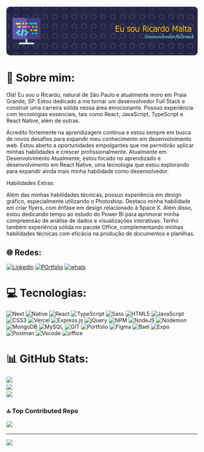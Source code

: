 ![Header](https://github.com/Ricardomms10/Ricardomms10/blob/main/.github/workflows/github-header-image%20(1).png) 

# 💫 Sobre mim:
Olá! Eu sou o Ricardo, natural de São Paulo e atualmente moro em Praia Grande, SP. Estou dedicado a me tornar um desenvolvedor Full Stack e construir uma carreira sólida nessa área emocionante. Possuo experiência com tecnologias essenciais, tais como React, JavaScript, TypeScript e React Native, além de outras.

Acredito fortemente na aprendizagem contínua e estou sempre em busca de novos desafios para expandir meu conhecimento em desenvolvimento web. Estou aberto a oportunidades empolgantes que me permitirão aplicar minhas habilidades e crescer profissionalmente.
Atualmente em Desenvolvimento
Atualmente, estou focado no aprendizado e desenvolvimento em React Native, uma tecnologia que estou explorando para expandir ainda mais minha habilidade como desenvolvedor.

Habilidades Extras:

Além das minhas habilidades técnicas, possuo experiência em design gráfico, especialmente utilizando o Photoshop. Destaco minha habilidade em criar flyers, com ênfase em design relacionado à Space X. Além disso, estou dedicando tempo ao estudo do Power BI para aprimorar minha compreensão de análise de dados e visualizações interativas. Tenho também experiência sólida no pacote Office, complementando minhas habilidades técnicas com eficácia na produção de documentos e planilhas.


## 🌐 Redes:
[![LinkedIn](https://img.shields.io/badge/LinkedIn-0077B5?style=for-the-badge&logo=linkedin&logoColor=white)](https://www.linkedin.com/in/ricardo-malta/) 
[![POrtfolio](https://img.shields.io/badge/Portfolio-255E63?style=for-the-badge&logo=About.me&logoColor=white)](https://portfolio2024-taupe.vercel.app/)
[![whats](https://img.shields.io/badge/WhatsApp-25D366?style=for-the-badge&logo=WhatsApp&logoColor=white)](https://wa.me/+5513981199007)

# 💻 Tecnologias:
![Next](https://img.shields.io/badge/next%20js-000000?style=for-the-badge&logo=nextdotjs&logoColor=white) ![Native](https://img.shields.io/badge/React_Native-20232A?style=for-the-badge&logo=react&logoColor=61DAFB) ![React](https://img.shields.io/badge/React-20232A?style=for-the-badge&logo=react&logoColor=61DAFB) ![TypeScript](https://img.shields.io/badge/typescript-%23007ACC.svg?style=for-the-badge&logo=typescript&logoColor=white) ![Sass](https://img.shields.io/badge/Sass-CC6699?style=for-the-badge&logo=sass&logoColor=white) ![HTML5](https://img.shields.io/badge/html5-%23E34F26.svg?style=for-the-badge&logo=html5&logoColor=white) ![JavaScript](https://img.shields.io/badge/javascript-%23323330.svg?style=for-the-badge&logo=javascript&logoColor=%23F7DF1E) ![CSS3](https://img.shields.io/badge/css3-%231572B6.svg?style=for-the-badge&logo=css3&logoColor=white) ![Vercel](https://img.shields.io/badge/vercel-%23000000.svg?style=for-the-badge&logo=vercel&logoColor=white) ![Express.js](https://img.shields.io/badge/express.js-%23404d59.svg?style=for-the-badge&logo=express&logoColor=%2361DAFB) ![jQuery](https://img.shields.io/badge/jquery-%230769AD.svg?style=for-the-badge&logo=jquery&logoColor=white) ![NPM](https://img.shields.io/badge/NPM-%23CB3837.svg?style=for-the-badge&logo=npm&logoColor=white) ![NodeJS](https://img.shields.io/badge/node.js-6DA55F?style=for-the-badge&logo=node.js&logoColor=white) ![Nodemon](https://img.shields.io/badge/NODEMON-%23323330.svg?style=for-the-badge&logo=nodemon&logoColor=%BBDEAD)  ![MongoDB](https://img.shields.io/badge/MongoDB-%234ea94b.svg?style=for-the-badge&logo=mongodb&logoColor=white) ![MySQL](https://img.shields.io/badge/mysql-%2300000f.svg?style=for-the-badge&logo=mysql&logoColor=white) ![GIT](https://img.shields.io/badge/Git-fc6d26?style=for-the-badge&logo=git&logoColor=white) ![Portfolio](https://img.shields.io/badge/Portfolio-%23000000.svg?style=for-the-badge&logo=firefox&logoColor=#FF7139) ![Figma](https://img.shields.io/badge/Figma-F24E1E?style=for-the-badge&logo=figma&logoColor=white) ![Bael](https://img.shields.io/badge/Babel-F9DC3E?style=for-the-badge&logo=babel&logoColor=white) ![Expo](https://img.shields.io/badge/Expo-1B1F23?style=for-the-badge&logo=expo&logoColor=white) ![Postman](https://img.shields.io/badge/Postman-FF6C37?style=for-the-badge&logo=Postman&logoColor=white) ![Vscode](https://img.shields.io/badge/VSCode-0078D4?style=for-the-badge&logo=visual%20studio%20code&logoColor=white) ![office](https://img.shields.io/badge/Microsoft_Office-D83B01?style=for-the-badge&logo=microsoft-office&logoColor=white)


# 📊 GitHub Stats:
![](https://github-readme-stats.vercel.app/api?username=Ricardomms10&theme=shades-of-purple&hide_border=false&include_all_commits=true&count_private=true)<br/>
![](https://github-readme-streak-stats.herokuapp.com/?user=Ricardomms10&theme=shades-of-purple&hide_border=false)<br/>
![](https://github-readme-stats.vercel.app/api/top-langs/?username=Ricardomms10&theme=shades-of-purple&hide_border=false&include_all_commits=true&count_private=true&layout=compact)

### 🔝 Top Contributed Repo
![](https://github-contributor-stats.vercel.app/api?username=Ricardomms10&limit=5&theme=monokai&combine_all_yearly_contributions=true)

---
[![](https://visitcount.itsvg.in/api?id=Ricardomms10&icon=1&color=6)](https://visitcount.itsvg.in)

<!-- Proudly created with GPRM ( https://gprm.itsvg.in ) -->
